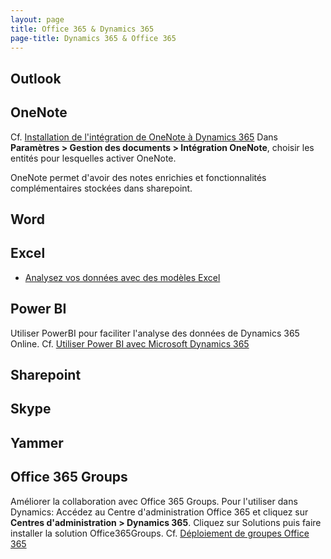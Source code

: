 ```yaml
---
layout: page
title: Office 365 & Dynamics 365
page-title: Dynamics 365 & Office 365
---
```


## Outlook

## OneNote
Cf. [Installation de l'intégration de OneNote à Dynamics 365](https://www.microsoft.com/fr-fr/dynamics/crm-customer-center/set-up-onenote-integration-in-dynamics-365.aspx)
Dans **Paramètres > Gestion des documents > Intégration OneNote**, choisir les
entités pour lesquelles activer OneNote.

OneNote permet d'avoir des notes enrichies et fonctionnalités complémentaires
stockées dans sharepoint.

## Word

## Excel
* [Analysez vos données avec des modèles Excel](https://www.microsoft.com/fr-fr/dynamics/crm-customer-center/analyze-your-data-with-excel-templates.aspx)

## Power BI
Utiliser PowerBI pour faciliter l'analyse des données de Dynamics 365 Online.
Cf. [Utiliser Power BI avec Microsoft Dynamics 365](https://technet.microsoft.com/fr-fr/library/dn708055.aspx)

## Sharepoint

## Skype

## Yammer

## Office 365 Groups
Améliorer la collaboration avec Office 365 Groups.
Pour l'utiliser dans Dynamics:
Accédez au Centre d'administration Office 365 et cliquez sur **Centres d'administration >
Dynamics 365**. Cliquez sur Solutions puis faire installer la solution Office365Groups.
Cf. [Déploiement de groupes Office 365](https://technet.microsoft.com/fr-fr/library/dn896591.aspx)
